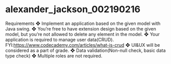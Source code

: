 # alexander_jackson_002190216
 Requirements
❖ Implement an application based on the given model with Java swing.
❖ You’re free to have extension design based on the given model, but you’re not allowed to delete any
element in the model.
❖ Your application is required to manage user data(CRUD).
FYI:https://www.codecademy.com/articles/what-is-crud
❖ UI&UX will be considered as a part of grade.
❖ Data validation(Non-null check, basic data type check)
❖ Multiple roles are not required.
 
